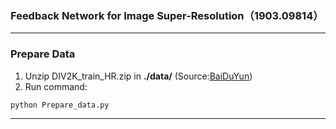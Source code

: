 ### Feedback Network for Image Super-Resolution（1903.09814）

------

### Prepare Data

1. Unzip DIV2K_train_HR.zip in **./data/**   (Source:[BaiDuYun](https://pan.baidu.com/s/1226K2u68H3QVqVbJA8lknA))
2. Run command:

```python
python Prepare_data.py
```



------

